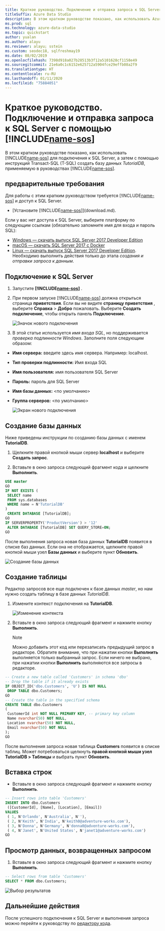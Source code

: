 ```yaml
---
title: Краткое руководство. Подключение и отправка запроса к SQL Server
titleSuffix: Azure Data Studio
description: В этом кратком руководстве показано, как использовать Azure Data Studio для подключения к SQL Server и выполнения запроса.
ms.prod: sql
ms.technology: azure-data-studio
ms.topic: quickstart
author: yualan
ms.author: alayu
ms.reviewer: alayu; sstein
ms.custom: seodec18, sqlfreshmay19
ms.date: 08/02/2019
ms.openlocfilehash: 7398d918a027b28513b3f12a5101628cf1158e49
ms.sourcegitcommit: 21e6a0c1c6152e625712a5904fce29effb08a2f9
ms.translationtype: HT
ms.contentlocale: ru-RU
ms.lasthandoff: 01/11/2020
ms.locfileid: "75884051"
---
```

# <a name="quickstart-connect-and-query-sql-server-using-includename-sosincludesname-sos-shortmd"></a>Краткое руководство. Подключение и отправка запроса к SQL Server с помощью [!INCLUDE[name-sos](../includes/name-sos-short.md)]

В этом кратком руководстве показано, как использовать [!INCLUDE[name-sos](../includes/name-sos-short.md)] для подключения к SQL Server, а затем с помощью инструкций Transact-SQL (T-SQL) создать базу данных *TutorialDB*, применяемую в руководствах [!INCLUDE[name-sos](../includes/name-sos-short.md)].

## <a name="prerequisites"></a>предварительные требования

Для работы с этим кратким руководством требуется [!INCLUDE[name-sos](../includes/name-sos-short.md)] и доступ к SQL Server.

- [Установите [!INCLUDE[name-sos](../includes/name-sos-short.md)]](download.md).

Если у вас нет доступа к SQL Server, выберите платформу по следующим ссылкам (обязательно запомните имя для входа и пароль SQL):

- [Windows — скачать выпуск SQL Server 2017 Developer Edition](https://www.microsoft.com/sql-server/sql-server-downloads)
- [macOS — скачать SQL Server 2017 с Docker](https://docs.microsoft.com/sql/linux/quickstart-install-connect-docker)
- [Linux — скачать выпуск SQL Server 2017 Developer Edition](https://docs.microsoft.com/sql/linux/sql-server-linux-overview#install). Необходимо выполнить действия только до этапа *создания и отправки запроса к данным*.

## <a name="connect-to-a-sql-server"></a>Подключение к SQL Server

1. Запустите **[!INCLUDE[name-sos](../includes/name-sos-short.md)]** .

2. При первом запуске [!INCLUDE[name-sos](../includes/name-sos-short.md)] должна открыться страница **приветствия**. Если вы не видите **страницу приветствия** , выберите **Справка** > **Добро** пожаловать. Выберите **Создать подключение**, чтобы открыть панель **Подключение**.

   ![Значок нового подключения](media/quickstart-sql-server/new-connection-icon.png)

3. В этой статье используется *имя входа SQL*, но поддерживается *проверка подлинности Windows*. Заполните поля следующим образом:

- **Имя сервера:** введите здесь имя сервера. Например: localhost.
- **Тип проверки подлинности:** Имя входа SQL
- **Имя пользователя:** имя пользователя SQL Server
- **Пароль:** пароль для SQL Server
- **Имя базы данных:** \<по умолчанию\>
- **Группа серверов:** \<по умолчанию\>

   ![Экран нового подключения](media/quickstart-sql-server/new-connection-screen.png)

## <a name="create-a-database"></a>Создание базы данных

Ниже приведены инструкции по созданию базы данных с именем **TutorialDB**.

1. Щелкните правой кнопкой мыши сервер **localhost** и выберите **Создать запрос**.

2. Вставьте в окно запроса следующий фрагмент кода и щелкните **Выполнить**.

 ```sql
 USE master
 GO
 IF NOT EXISTS (
  SELECT name
  FROM sys.databases
  WHERE name = N'TutorialDB'
 )
  CREATE DATABASE [TutorialDB];
 GO
 IF SERVERPROPERTY('ProductVersion') > '12'
  ALTER DATABASE [TutorialDB] SET QUERY_STORE=ON;
 GO
 ```

После выполнения запроса новая база данных **TutorialDB** появится в списке баз данных. Если она не отображается, щелкните правой кнопкой мыши узел **Базы данных** и выберите пункт **Обновить**.

   ![Создание базы данных](media/quickstart-sql-server/create-database.png)

## <a name="create-a-table"></a>Создание таблицы

Редактор запросов все еще подключен к базе данных *master*, но нам нужно создать таблицу в базе данных *TutorialDB*.

1. Измените контекст подключения на **TutorialDB**.

   ![Изменение контекста](media/quickstart-sql-server/change-context.png)

2. Вставьте в окно запроса следующий фрагмент и нажмите кнопку **Выполнить**.

   > [!NOTE]
   > Можно добавить этот код или перезаписать предыдущий запрос в редакторе. Обратите внимание, что при нажатии кнопки **Выполнить** выполняется только выбранный запрос. Если ничего не выбрано, при нажатии кнопки **Выполнить** выполняются все запросы в редакторе.

 ```sql
 -- Create a new table called 'Customers' in schema 'dbo'
 -- Drop the table if it already exists
 IF OBJECT_ID('dbo.Customers', 'U') IS NOT NULL
  DROP TABLE dbo.Customers;
 GO
 -- Create the table in the specified schema
 CREATE TABLE dbo.Customers
 (
  CustomerId int NOT NULL PRIMARY KEY, -- primary key column
  Name nvarchar(50) NOT NULL,
  Location nvarchar(50) NOT NULL,
  Email nvarchar(50) NOT NULL
 );
 GO
 ```

После выполнения запроса новая таблица **Customers** появится в списке таблиц. Может потребоваться щелкнуть **правой кнопкой мыши узел TutorialDB > Таблицы** и выбрать пункт **Обновить**.

## <a name="insert-rows"></a>Вставка строк

- Вставьте в окно запроса следующий фрагмент и нажмите кнопку **Выполнить**.

 ```sql
 -- Insert rows into table 'Customers'
 INSERT INTO dbo.Customers
  ([CustomerId], [Name], [Location], [Email])
 VALUES
  ( 1, N'Orlando', N'Australia', N''),
  ( 2, N'Keith', N'India', N'keith0@adventure-works.com'),
  ( 3, N'Donna', N'Germany', N'donna0@adventure-works.com'),
  ( 4, N'Janet', N'United States', N'janet1@adventure-works.com')
 GO
 ```

## <a name="view-the-data-returned-by-a-query"></a>Просмотр данных, возвращенных запросом

1. Вставьте в окно запроса следующий фрагмент и нажмите кнопку **Выполнить**.

 ```sql
 -- Select rows from table 'Customers'
 SELECT * FROM dbo.Customers;
 ```

   ![Выбор результатов](media/quickstart-sql-server/select-results.png)

## <a name="next-steps"></a>Дальнейшие действия

После успешного подключения к SQL Server и выполнения запроса можно перейти к руководству по [редактору кода](tutorial-sql-editor.md).